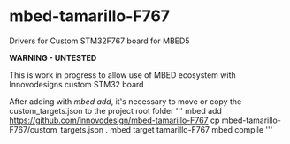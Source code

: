 # mbed-tamarillo-F767
Drivers for Custom STM32F767 board for MBED5 

**WARNING - UNTESTED**

This is work in progress to allow use of MBED ecosystem with Innovodesigns custom STM32 board

After adding with *mbed add*, it's necessary to move or copy the custom_targets.json to the project root folder
'''
mbed add https://github.com/innovodesign/mbed-tamarillo-F767
cp mbed-tamarillo-F767/custom_targets.json .
mbed target tamarillo-F767
mbed compile
'''
